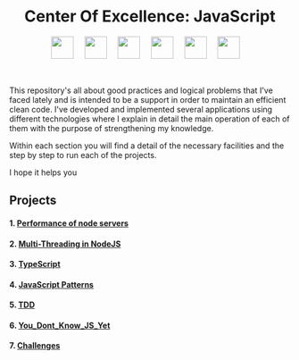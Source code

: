 <h1 align="center">Center Of Excellence: JavaScript</h1>
<p align="center">
  <img src="https://upload.wikimedia.org/wikipedia/commons/thumb/9/99/Unofficial_JavaScript_logo_2.svg/2048px-Unofficial_JavaScript_logo_2.svg.png" width="40" />
  &nbsp;&nbsp;&nbsp;
  <img src="https://iconape.com/wp-content/png_logo_vector/typescript.png" width="40" />
  &nbsp;&nbsp;&nbsp;
  <img src="https://victorroblesweb.es/wp-content/uploads/2018/01/nodejs-victorroblesweb.png" width="40" />
  &nbsp;&nbsp;&nbsp;
  <img src="https://cdn.freebiesupply.com/logos/large/2x/react-1-logo-png-transparent.png" width="40" />
  &nbsp;&nbsp;&nbsp;
  <img src="https://www.egm-robotics.com/assets/img/servicios/mas_servicios/aws.jpg" width="40" />
  &nbsp;&nbsp;&nbsp;
  <img src="https://www.computerhope.com/jargon/g/google-cloud-platform.jpg" width="40" />
  &nbsp;&nbsp;&nbsp;
  
</p>
<br/ >
<p>
This repository's all about good practices and logical problems that I've faced lately and is intended to be a support in order to maintain an efficient clean code.
I've developed and implemented several applications using different technologies where I explain in detail the main operation of each of them with the purpose of strengthening my knowledge.

Within each section you will find a detail of the necessary facilities and the step by step to run each of the projects.

I hope it helps you

</p>

## Projects

#### 1. [Performance of node servers](https://github.com/scabal-de/dev-tricks/tree/main/Advanced_NodeJs)

<!--#### 2. [JavaScript Asynchronous](https://github.com/Unosquare-CoE-JavaScript/samuel-cabal/tree/main)-->

#### 2. [Multi-Threading in NodeJS](https://github.com/scabal-de/dev-tricks/tree/main/Multithreaded_JS)

#### 3. [TypeScript](https://github.com/scabal-de/dev-tricks/tree/main/TypeScript_Fundamentals)

#### 4. [JavaScript Patterns](https://github.com/scabal-de/dev-tricks/tree/main/Design_Patterns)

#### 5. [TDD](https://github.com/scabal-de/dev-tricks/tree/main/TDD)

#### 6. [You_Dont_Know_JS_Yet](https://github.com/scabal-de/dev-tricks/tree/main/You_Dont_Know_JS_Yet)

#### 7. [Challenges](https://github.com/scabal-de/dev-tricks/tree/main/JavaScript_Challenges)


